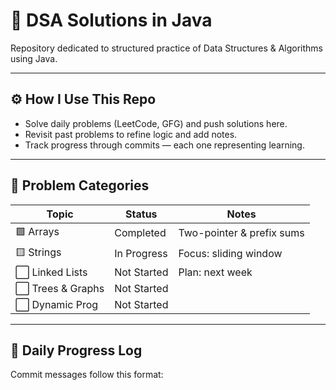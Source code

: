 # 🧠 DSA Solutions in Java

Repository dedicated to structured practice of Data Structures & Algorithms using Java.

---

## ⚙️ How I Use This Repo
- Solve daily problems (LeetCode, GFG) and push solutions here.
- Revisit past problems to refine logic and add notes.
- Track progress through commits — each one representing learning.

---

## 📂 Problem Categories
| Topic              | Status      | Notes                |
|-------------------|-------------|----------------------|
| 🟩 Arrays           | Completed   | Two-pointer & prefix sums |
| 🟨 Strings          | In Progress | Focus: sliding window |
| ⬜ Linked Lists     | Not Started | Plan: next week       |
| ⬜ Trees & Graphs   | Not Started |                       |
| ⬜ Dynamic Prog     | Not Started |                       |

---

## 📌 Daily Progress Log
Commit messages follow this format:
